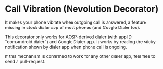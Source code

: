# Call Vibration (Nevolution Decorator)

It makes your phone vibrate when outgoing call is answered, a feature missing in stock dialer app of most phones (and Google Dialer too).

This decorator only works for AOSP-derived dialer (with app ID "com.android.dialer") and Google Dialer app.
It works by reading the sticky notification shown by dialer app when phone call is ongoing.

If this mechanism is confirmed to work for any other dialer app, feel free to send a pull-request.

